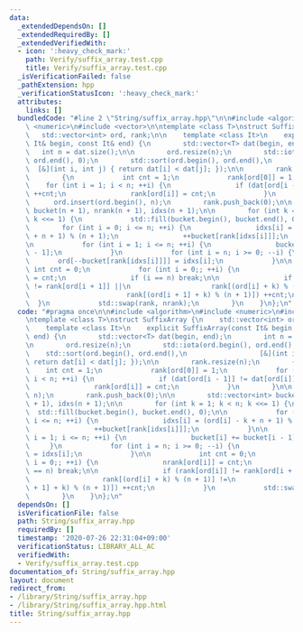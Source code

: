 ```yaml
---
data:
  _extendedDependsOn: []
  _extendedRequiredBy: []
  _extendedVerifiedWith:
  - icon: ':heavy_check_mark:'
    path: Verify/suffix_array.test.cpp
    title: Verify/suffix_array.test.cpp
  _isVerificationFailed: false
  _pathExtension: hpp
  _verificationStatusIcon: ':heavy_check_mark:'
  attributes:
    links: []
  bundledCode: "#line 2 \"String/suffix_array.hpp\"\n\n#include <algorithm>\n#include\
    \ <numeric>\n#include <vector>\n\ntemplate <class T>\nstruct SuffixArray {\n \
    \   std::vector<int> ord, rank;\n\n    template <class It>\n    explicit SuffixArray(const\
    \ It& begin, const It& end) {\n        std::vector<T> dat(begin, end);\n     \
    \   int n = dat.size();\n\n        ord.resize(n);\n        std::iota(ord.begin(),\
    \ ord.end(), 0);\n        std::sort(ord.begin(), ord.end(),\n                \
    \  [&](int i, int j) { return dat[i] < dat[j]; });\n\n        rank.resize(n);\n\
    \        {\n            int cnt = 1;\n            rank[ord[0]] = 1;\n        \
    \    for (int i = 1; i < n; ++i) {\n                if (dat[ord[i - 1]] != dat[ord[i]])\
    \ ++cnt;\n                rank[ord[i]] = cnt;\n            }\n        }\n\n  \
    \      ord.insert(ord.begin(), n);\n        rank.push_back(0);\n\n        std::vector<int>\
    \ bucket(n + 1), nrank(n + 1), idxs(n + 1);\n\n        for (int k = 1; k < n;\
    \ k <<= 1) {\n            std::fill(bucket.begin(), bucket.end(), 0);\n\n    \
    \        for (int i = 0; i <= n; ++i) {\n                idxs[i] = (ord[i] - k\
    \ + n + 1) % (n + 1);\n                ++bucket[rank[idxs[i]]];\n            }\n\
    \n            for (int i = 1; i <= n; ++i) {\n                bucket[i] += bucket[i\
    \ - 1];\n            }\n            for (int i = n; i >= 0; --i) {\n         \
    \       ord[--bucket[rank[idxs[i]]]] = idxs[i];\n            }\n\n           \
    \ int cnt = 0;\n            for (int i = 0;; ++i) {\n                nrank[ord[i]]\
    \ = cnt;\n                if (i == n) break;\n\n                if (rank[ord[i]]\
    \ != rank[ord[i + 1]] ||\n                    rank[(ord[i] + k) % (n + 1)] !=\n\
    \                        rank[(ord[i + 1] + k) % (n + 1)]) ++cnt;\n          \
    \  }\n            std::swap(rank, nrank);\n        }\n    }\n};\n"
  code: "#pragma once\n\n#include <algorithm>\n#include <numeric>\n#include <vector>\n\
    \ntemplate <class T>\nstruct SuffixArray {\n    std::vector<int> ord, rank;\n\n\
    \    template <class It>\n    explicit SuffixArray(const It& begin, const It&\
    \ end) {\n        std::vector<T> dat(begin, end);\n        int n = dat.size();\n\
    \n        ord.resize(n);\n        std::iota(ord.begin(), ord.end(), 0);\n    \
    \    std::sort(ord.begin(), ord.end(),\n                  [&](int i, int j) {\
    \ return dat[i] < dat[j]; });\n\n        rank.resize(n);\n        {\n        \
    \    int cnt = 1;\n            rank[ord[0]] = 1;\n            for (int i = 1;\
    \ i < n; ++i) {\n                if (dat[ord[i - 1]] != dat[ord[i]]) ++cnt;\n\
    \                rank[ord[i]] = cnt;\n            }\n        }\n\n        ord.insert(ord.begin(),\
    \ n);\n        rank.push_back(0);\n\n        std::vector<int> bucket(n + 1), nrank(n\
    \ + 1), idxs(n + 1);\n\n        for (int k = 1; k < n; k <<= 1) {\n          \
    \  std::fill(bucket.begin(), bucket.end(), 0);\n\n            for (int i = 0;\
    \ i <= n; ++i) {\n                idxs[i] = (ord[i] - k + n + 1) % (n + 1);\n\
    \                ++bucket[rank[idxs[i]]];\n            }\n\n            for (int\
    \ i = 1; i <= n; ++i) {\n                bucket[i] += bucket[i - 1];\n       \
    \     }\n            for (int i = n; i >= 0; --i) {\n                ord[--bucket[rank[idxs[i]]]]\
    \ = idxs[i];\n            }\n\n            int cnt = 0;\n            for (int\
    \ i = 0;; ++i) {\n                nrank[ord[i]] = cnt;\n                if (i\
    \ == n) break;\n\n                if (rank[ord[i]] != rank[ord[i + 1]] ||\n  \
    \                  rank[(ord[i] + k) % (n + 1)] !=\n                        rank[(ord[i\
    \ + 1] + k) % (n + 1)]) ++cnt;\n            }\n            std::swap(rank, nrank);\n\
    \        }\n    }\n};\n"
  dependsOn: []
  isVerificationFile: false
  path: String/suffix_array.hpp
  requiredBy: []
  timestamp: '2020-07-26 22:31:04+09:00'
  verificationStatus: LIBRARY_ALL_AC
  verifiedWith:
  - Verify/suffix_array.test.cpp
documentation_of: String/suffix_array.hpp
layout: document
redirect_from:
- /library/String/suffix_array.hpp
- /library/String/suffix_array.hpp.html
title: String/suffix_array.hpp
---
```

